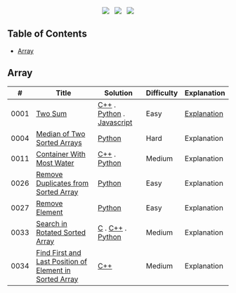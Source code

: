 <p align="center">
<a href="https://github.com/joolaoye/Leetcode/blob/main/LICENSE"><img src="https://img.shields.io/badge/License-MIT-blue.svg"/></a> &nbsp; <a href=""><img src="https://img.shields.io/badge/Open Source-red.svg"/></a> &nbsp; <a href="https://github.com/joolaoye/Leetcode/blob/main/CONTRIBUTING.md"><img src="https://img.shields.io/badge/Contributors-green.svg"/></a> 
</p>

## Table of Contents
- [Array](#array)

## Array
| # | Title | Solution | Difficulty | Explanation |
|---| ----- | -------- | ---------- | ---------- |
|0001|[Two Sum](https://leetcode.com/problems/two-sum) | [C++](https://github.com/joolaoye/Leetcode/blob/main/0001.%20Two%20Sum/solution.cpp) . [Python](https://github.com/joolaoye/Leetcode/blob/main/0001.%20Two%20Sum/solution.py) . [Javascript](https://github.com/joolaoye/Leetcode/blob/main/0001.%20Two%20Sum/solution.js) | Easy | [Explanation](https://github.com/joolaoye/Leetcode/blob/main/0001.%20Two%20Sum/explanation.md) |
|0004|[Median of Two Sorted Arrays](https://leetcode.com/problems/median-of-two-sorted-arrays) | [Python](https://github.com/joolaoye/Leetcode/blob/main/0004.%20Median%20of%20Two%20Sorted%20Arrays/solution.py) | Hard | Explanation |
|0011|[Container With Most Water](https://leetcode.com/problems/container-with-most-water) | [C++](https://github.com/joolaoye/Leetcode/blob/main/0011.%20Container%20With%20Most%20Water/solution.cpp) . [Python](https://github.com/joolaoye/Leetcode/blob/main/0011.%20Container%20With%20Most%20Water/solution.py) | Medium | Explanation |
|0026|[Remove Duplicates from Sorted Array](https://leetcode.com/problems/remove-duplicates-from-sorted-array) | [Python](https://github.com/joolaoye/Leetcode/blob/main/0026.%20Remove%20Duplicates%20from%20Sorted%20Array/solution.py) | Easy | Explanation |
|0027|[Remove Element](https://leetcode.com/problems/remove-element) | [Python](https://github.com/joolaoye/Leetcode/blob/main/0027.%20Remove%20Element/solution.py) | Easy | Explanation | 
|0033|[Search in Rotated Sorted Array](https://leetcode.com/problems/search-in-rotated-sorted-array) | [C](https://github.com/joolaoye/Leetcode/blob/main/0033.%20Search%20in%20Rotated%20Sorted%20Array/solution.c) . [C++](https://github.com/joolaoye/Leetcode/blob/main/0033.%20Search%20in%20Rotated%20Sorted%20Array/solution.cpp) . [Python](https://github.com/joolaoye/Leetcode/blob/main/0033.%20Search%20in%20Rotated%20Sorted%20Array/solution.py) | Medium | Explanation | 
|0034|[Find First and Last Position of Element in Sorted Array](https://leetcode.com/problems/find-first-and-last-position-of-element-in-sorted-array) | [C++]() | Medium | Explanation | 

